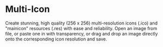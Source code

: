 # Multi-Icon
Create stunning, high quality (256 x 256) multi-resolution icons (.ico) and "mainicon" resources (.res) with ease and reliability.  Open an image from file, or paste one in with transparency, or drag and drop an image directly onto the corresponding icon resolution and save.
